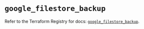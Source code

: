 # `google_filestore_backup`

Refer to the Terraform Registry for docs: [`google_filestore_backup`](https://registry.terraform.io/providers/hashicorp/google/6.31.0/docs/resources/filestore_backup).

